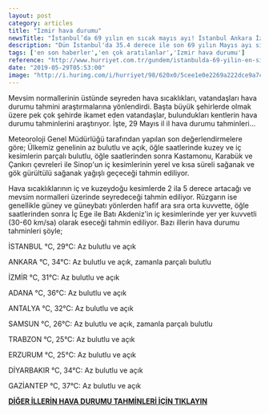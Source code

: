 ```yaml
---
layout: post
category: articles
title: "Izmir hava durumu"
newsTitle: "İstanbul’da 69 yılın en sıcak mayıs ayı! İstanbul Ankara İzmir hava durumu tahminleri"
description: "Dün İstanbul'da 35.4 derece ile son 69 yılın Mayıs ayı sıcaklık rekoru kırıldı. Meteoroloji Genel Müdürlüğü’nden alınan bilgiye göre, İstanbul’da Mayıs ayı sıcaklık rekoru 27 Mayıs 1950’de 34.5 dereceyle kayıtlara geçmişti. Kartal’da sıcaklık 35.4 derece ölçüldü. Göztepe’de de hava sıcaklığı 34.7 derece oldu. Meteoroloji yetkilileri, Mayıs ayının sonraki günlerinde hava sıcaklığının 28-30 derece arasında seyredeceğini belirtti. Peki, bugün hava nasıl olacak?"
tags: ['en son haberler','en çok aratılanlar','Izmir hava durumu']
reference: "http://www.hurriyet.com.tr/gundem/istanbulda-69-yilin-en-sicak-mayis-ayi-istanbul-ankara-izmir-hava-durumu-tahminleri-41229067"
date: "2019-05-29T05:53:00"
image: "http://i.hurimg.com/i/hurriyet/98/620x0/5cee1e0e2269a222dce9a7cd.jpg"
---
```


<p>Mevsim normallerinin &uuml;st&uuml;nde seyreden hava sıcaklıkları, vatandaşları hava durumu tahmini araştırmalarına y&ouml;nlendirdi. Başta b&uuml;y&uuml;k şehirlerde olmak &uuml;zere pek &ccedil;ok şehirde ikamet eden vatandaşlar, bulundukları kentlerin hava durumu tahminlerini araştırıyor. İşte, 29 Mayıs il il hava durumu tahminleri...</p>
<p>Meteoroloji Genel M&uuml;d&uuml;rl&uuml;ğ&uuml; tarafından yapılan son değerlendirmelere g&ouml;re; &Uuml;lkemiz genelinin az bulutlu ve a&ccedil;ık, &ouml;ğle saatlerinde kuzey ve i&ccedil; kesimlerin par&ccedil;alı bulutlu, &ouml;ğle saatlerinden sonra Kastamonu, Karab&uuml;k ve &Ccedil;ankırı &ccedil;evreleri ile Sinop'un i&ccedil; kesimlerinin yerel ve kısa s&uuml;reli sağanak ve g&ouml;k g&uuml;r&uuml;lt&uuml;l&uuml; sağanak yağışlı ge&ccedil;eceği tahmin ediliyor.</p>
<p>Hava sıcaklıklarının i&ccedil; ve kuzeydoğu kesimlerde 2 ila 5 derece artacağı ve mevsim normalleri &uuml;zerinde seyredeceği tahmin ediliyor. R&uuml;zgarın ise genellikle g&uuml;ney ve g&uuml;neybatı y&ouml;nlerden hafif ara sıra orta kuvvette, &ouml;ğle saatlerinden sonra İ&ccedil; Ege ile Batı Akdeniz'in i&ccedil; kesimlerinde yer yer kuvvetli (30-60 km/sa) olarak eseceği tahmin ediliyor. Bazı illerin hava durumu tahminleri ş&ouml;yle;</p>
<p>İSTANBUL &deg;C, 29&deg;C: Az bulutlu ve a&ccedil;ık</p>
<p>ANKARA &deg;C, 34&deg;C: Az bulutlu ve a&ccedil;ık, zamanla par&ccedil;alı bulutlu</p>
<p>İZMİR &deg;C, 31&deg;C: Az bulutlu ve a&ccedil;ık</p>
<p>ADANA &deg;C, 36&deg;C: Az bulutlu ve a&ccedil;ık</p>
<p>ANTALYA &deg;C, 32&deg;C: Az bulutlu ve a&ccedil;ık</p>
<p>SAMSUN &deg;C, 26&deg;C: Az bulutlu ve a&ccedil;ık, zamanla par&ccedil;alı bulutlu</p>
<p>TRABZON &deg;C, 25&deg;C: Az bulutlu ve a&ccedil;ık</p>
<p>ERZURUM &deg;C, 25&deg;C: Az bulutlu ve a&ccedil;ık</p>
<p>DİYARBAKIR &deg;C, 34&deg;C: Az bulutlu ve a&ccedil;ık</p>
<p>GAZİANTEP &deg;C, 37&deg;C: Az bulutlu ve a&ccedil;ık</p>
<p><span style=color: #ff0000;><strong><a style=color: #ff0000; href=http://www.hurriyet.com.tr/hava-durumu/ target=_blank rel=box noopener noreferrer>DİĞER İLLERİN HAVA DURUMU TAHMİNLERİ İ&Ccedil;İN TIKLAYIN</a></strong></span></p>